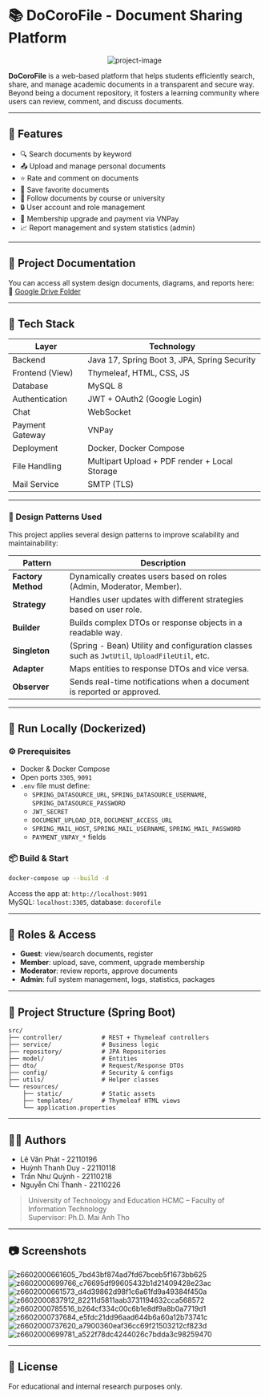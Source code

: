 # 📚 DoCoroFile - Document Sharing Platform

<p align="center"><img src="https://socialify.git.ci/vanphatit/docorofile/image?custom_description=Sharing+academic+documents&amp;description=1&amp;font=Source+Code+Pro&amp;issues=1&amp;language=1&amp;name=1&amp;owner=1&amp;pattern=Circuit+Board&amp;stargazers=1&amp;theme=Light" alt="project-image"></p>

**DoCoroFile** is a web-based platform that helps students efficiently search, share, and manage academic documents in a transparent and secure way. Beyond being a document repository, it fosters a learning community where users can review, comment, and discuss documents.

---

## 🧩 Features

- 🔍 Search documents by keyword
- 📤 Upload and manage personal documents
- ⭐ Rate and comment on documents
- 💾 Save favorite documents
- 🏫 Follow documents by course or university
- 🔒 User account and role management
- 💸 Membership upgrade and payment via VNPay
- 📈 Report management and system statistics (admin)

---
## 📎 Project Documentation

You can access all system design documents, diagrams, and reports here:  
🔗 [Google Drive Folder](https://drive.google.com/drive/folders/1FFxfOzoSdiWaB6_uZDFRXQT_BEx-Bp-D?usp=sharing)

---

## 🧪 Tech Stack

| Layer              | Technology                      |
|--------------------|----------------------------------|
| Backend            | Java 17, Spring Boot 3, JPA, Spring Security |
| Frontend (View)    | Thymeleaf, HTML, CSS, JS        |
| Database           | MySQL 8                         |
| Authentication     | JWT + OAuth2 (Google Login)     |
| Chat               | WebSocket                       |
| Payment Gateway    | VNPay                           |
| Deployment         | Docker, Docker Compose          |
| File Handling      | Multipart Upload + PDF render + Local Storage|
| Mail Service       | SMTP (TLS)                      |

---
### 📐 Design Patterns Used

This project applies several design patterns to improve scalability and maintainability:

| Pattern              | Description                                                                 |
|----------------------|-----------------------------------------------------------------------------|
| **Factory Method**   | Dynamically creates users based on roles (Admin, Moderator, Member).        |
| **Strategy**         | Handles user updates with different strategies based on user role.          |
| **Builder**          | Builds complex DTOs or response objects in a readable way.                  |
| **Singleton**        | (Spring - Bean) Utility and configuration classes such as `JwtUtil`, `UploadFileUtil`, etc. |
| **Adapter**          | Maps entities to response DTOs and vice versa.                              |
| **Observer**         | Sends real-time notifications when a document is reported or approved.      |

---
## 🚀 Run Locally (Dockerized)

### ⚙️ Prerequisites

- Docker & Docker Compose
- Open ports `3305`, `9091`
- `.env` file must define:
  - `SPRING_DATASOURCE_URL`, `SPRING_DATASOURCE_USERNAME`, `SPRING_DATASOURCE_PASSWORD`
  - `JWT_SECRET`
  - `DOCUMENT_UPLOAD_DIR`, `DOCUMENT_ACCESS_URL`
  - `SPRING_MAIL_HOST`, `SPRING_MAIL_USERNAME`, `SPRING_MAIL_PASSWORD`
  - `PAYMENT_VNPAY_*` fields

### 📦 Build & Start

```bash
docker-compose up --build -d
```

Access the app at: `http://localhost:9091`  
MySQL: `localhost:3305`, database: `docorofile`

---

## 🔐 Roles & Access

- **Guest**: view/search documents, register
- **Member**: upload, save, comment, upgrade membership
- **Moderator**: review reports, approve documents
- **Admin**: full system management, logs, statistics, packages

---

## 📁 Project Structure (Spring Boot)

```
src/
├── controller/           # REST + Thymeleaf controllers
├── service/              # Business logic
├── repository/           # JPA Repositories
├── model/                # Entities
├── dto/                  # Request/Response DTOs
├── config/               # Security & configs
├── utils/                # Helper classes
└── resources/
    ├── static/           # Static assets
    ├── templates/        # Thymeleaf HTML views
    └── application.properties
```

---

## 🧑‍💻 Authors

- Lê Văn Phát - 22110196  
- Huỳnh Thanh Duy - 22110118  
- Trần Như Quỳnh - 22110218  
- Nguyễn Chí Thanh - 22110226

> University of Technology and Education HCMC – Faculty of Information Technology  
> Supervisor: Ph.D. Mai Anh Tho

---
## 📷 Screenshots
![z6602000661605_7bd43bf874ad7fd67bceb5f1673bb625](https://github.com/user-attachments/assets/eb5ae77e-3c96-4195-a48f-362c9f97e66d)
![z6602000699766_c76695df99605432b1d21409428e23ac](https://github.com/user-attachments/assets/c3443199-9bcb-4b95-9742-734e92f54481)
![z6602000661573_d4d39862d98f1c6a61fd9a49384f450a](https://github.com/user-attachments/assets/7a892f26-504b-4bbf-a792-a714aa3dd935)
![z6602000837912_82211d5811aab3731194632cca568572](https://github.com/user-attachments/assets/a98d5ebd-422c-4fd0-9ad5-54b3355182be)
![z6602000785516_b264cf334c00c6b1e8df9a8b0a7719d1](https://github.com/user-attachments/assets/7592d89f-d69d-42ff-adb0-e3427ae423a7)
![z6602000737684_e5fdc21dd96aad644b6a60a12b73741c](https://github.com/user-attachments/assets/9303fb50-6cfb-483e-8bf0-a6ec38543886)
![z6602000737620_a7900360eaf36cc69f21503212cf823d](https://github.com/user-attachments/assets/20149224-c475-434c-87fd-0f1477f5bc8a)
![z6602000699781_a522f78dc4244026c7bdda3c98259470](https://github.com/user-attachments/assets/b7f45d74-8fd9-4b24-a901-fc2ef1194419)


---

## 📜 License

For educational and internal research purposes only.

